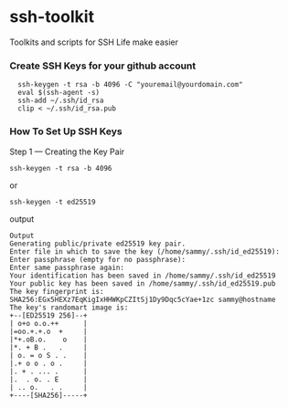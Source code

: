 # ssh-toolkit
Toolkits and scripts for SSH Life make easier

### Create SSH Keys for your github account

```
  ssh-keygen -t rsa -b 4096 -C "youremail@yourdomain.com"
  eval $(ssh-agent -s)
  ssh-add ~/.ssh/id_rsa
  clip < ~/.ssh/id_rsa.pub
```

### How To Set Up SSH Keys

Step 1 — Creating the Key Pair

```
ssh-keygen -t rsa -b 4096
```

or

```
ssh-keygen -t ed25519
```

output 

```
Output
Generating public/private ed25519 key pair.
Enter file in which to save the key (/home/sammy/.ssh/id_ed25519):
Enter passphrase (empty for no passphrase):
Enter same passphrase again:
Your identification has been saved in /home/sammy/.ssh/id_ed25519
Your public key has been saved in /home/sammy/.ssh/id_ed25519.pub
The key fingerprint is:
SHA256:EGx5HEXz7EqKigIxHHWKpCZItSj1Dy9Dqc5cYae+1zc sammy@hostname
The key's randomart image is:
+--[ED25519 256]--+
| o+o o.o.++      |
|=oo.+.+.o  +     |
|*+.oB.o.    o    |
|*. + B .   .     |
| o. = o S . .    |
|.+ o o . o .     |
|. + . ... .      |
|.  . o. . E      |
| .. o.   . .     |
+----[SHA256]-----+
```
